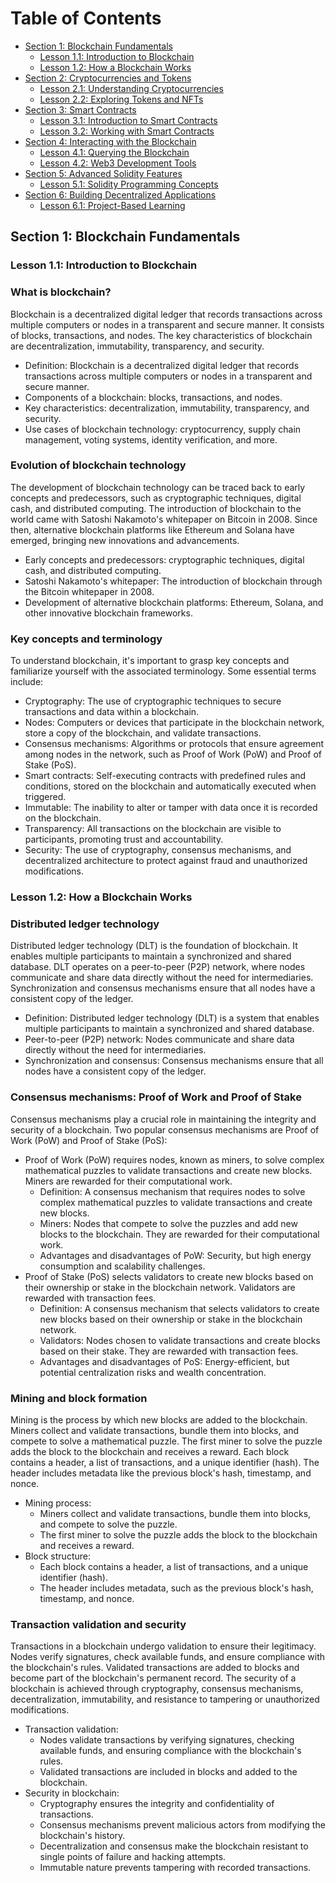 # Table of Contents

- [Section 1: Blockchain Fundamentals](#section-1-blockchain-fundamentals)
  - [Lesson 1.1: Introduction to Blockchain](#lesson-11-introduction-to-blockchain)
  - [Lesson 1.2: How a Blockchain Works](#lesson-12-how-a-blockchain-works)
- [Section 2: Cryptocurrencies and Tokens](#section-2-cryptocurrencies-and-tokens)
  - [Lesson 2.1: Understanding Cryptocurrencies](#lesson-21-understanding-cryptocurrencies)
  - [Lesson 2.2: Exploring Tokens and NFTs](#lesson-22-exploring-tokens-and-nfts)
- [Section 3: Smart Contracts](#section-3-smart-contracts)
  - [Lesson 3.1: Introduction to Smart Contracts](#lesson-31-introduction-to-smart-contracts)
  - [Lesson 3.2: Working with Smart Contracts](#lesson-32-working-with-smart-contracts)
- [Section 4: Interacting with the Blockchain](#section-4-interacting-with-the-blockchain)
  - [Lesson 4.1: Querying the Blockchain](#lesson-41-querying-the-blockchain)
  - [Lesson 4.2: Web3 Development Tools](#lesson-42-web3-development-tools)
- [Section 5: Advanced Solidity Features](#section-5-advanced-solidity-features)
  - [Lesson 5.1: Solidity Programming Concepts](#lesson-51-solidity-programming-concepts)
- [Section 6: Building Decentralized Applications](#section-6-building-decentralized-applications)
  - [Lesson 6.1: Project-Based Learning](#lesson-61-project-based-learning)

## Section 1: Blockchain Fundamentals

### Lesson 1.1: Introduction to Blockchain

### What is blockchain?
Blockchain is a decentralized digital ledger that records transactions across multiple computers or nodes in a transparent and secure manner. It consists of blocks, transactions, and nodes. The key characteristics of blockchain are decentralization, immutability, transparency, and security.
  - Definition: Blockchain is a decentralized digital ledger that records transactions across multiple computers or nodes in a transparent and secure manner.
  - Components of a blockchain: blocks, transactions, and nodes.
  - Key characteristics: decentralization, immutability, transparency, and security.
  - Use cases of blockchain technology: cryptocurrency, supply chain management, voting systems, identity verification, and more.

### Evolution of blockchain technology
The development of blockchain technology can be traced back to early concepts and predecessors, such as cryptographic techniques, digital cash, and distributed computing. The introduction of blockchain to the world came with Satoshi Nakamoto's whitepaper on Bitcoin in 2008. Since then, alternative blockchain platforms like Ethereum and Solana have emerged, bringing new innovations and advancements.
  - Early concepts and predecessors: cryptographic techniques, digital cash, and distributed computing.
  - Satoshi Nakamoto's whitepaper: The introduction of blockchain through the Bitcoin whitepaper in 2008.
  - Development of alternative blockchain platforms: Ethereum, Solana, and other innovative blockchain frameworks.


### Key concepts and terminology
To understand blockchain, it's important to grasp key concepts and familiarize yourself with the associated terminology. Some essential terms include:
- Cryptography: The use of cryptographic techniques to secure transactions and data within a blockchain.
- Nodes: Computers or devices that participate in the blockchain network, store a copy of the blockchain, and validate transactions.
- Consensus mechanisms: Algorithms or protocols that ensure agreement among nodes in the network, such as Proof of Work (PoW) and Proof of Stake (PoS).
- Smart contracts: Self-executing contracts with predefined rules and conditions, stored on the blockchain and automatically executed when triggered.
- Immutable: The inability to alter or tamper with data once it is recorded on the blockchain.
- Transparency: All transactions on the blockchain are visible to participants, promoting trust and accountability.
- Security: The use of cryptography, consensus mechanisms, and decentralized architecture to protect against fraud and unauthorized modifications.

### Lesson 1.2: How a Blockchain Works

### Distributed ledger technology
Distributed ledger technology (DLT) is the foundation of blockchain. It enables multiple participants to maintain a synchronized and shared database. DLT operates on a peer-to-peer (P2P) network, where nodes communicate and share data directly without the need for intermediaries. Synchronization and consensus mechanisms ensure that all nodes have a consistent copy of the ledger.
  - Definition: Distributed ledger technology (DLT) is a system that enables multiple participants to maintain a synchronized and shared database.
  - Peer-to-peer (P2P) network: Nodes communicate and share data directly without the need for intermediaries.
  - Synchronization and consensus: Consensus mechanisms ensure that all nodes have a consistent copy of the ledger.

### Consensus mechanisms: Proof of Work and Proof of Stake
Consensus mechanisms play a crucial role in maintaining the integrity and security of a blockchain. Two popular consensus mechanisms are Proof of Work (PoW) and Proof of Stake (PoS):
- Proof of Work (PoW) requires nodes, known as miners, to solve complex mathematical puzzles to validate transactions and create new blocks. Miners are rewarded for their computational work.
  - Definition: A consensus mechanism that requires nodes to solve complex mathematical puzzles to validate transactions and create new blocks.
  - Miners: Nodes that compete to solve the puzzles and add new blocks to the blockchain. They are rewarded for their computational work.
  - Advantages and disadvantages of PoW: Security, but high energy consumption and scalability challenges.
- Proof of Stake (PoS) selects validators to create new blocks based on their ownership or stake in the blockchain network. Validators are rewarded with transaction fees.
  - Definition: A consensus mechanism that selects validators to create new blocks based on their ownership or stake in the blockchain network.
  - Validators: Nodes chosen to validate transactions and create blocks based on their stake. They are rewarded with transaction fees.
  - Advantages and disadvantages of PoS: Energy-efficient, but potential centralization risks and wealth concentration.

### Mining and block formation
Mining is the process by which new blocks are added to the blockchain. Miners collect and validate transactions, bundle them into blocks, and compete to solve a mathematical puzzle. The first miner to solve the puzzle adds the block to the blockchain and receives a reward. Each block contains a header, a list of transactions, and a unique identifier (hash). The header includes metadata like the previous block's hash, timestamp, and nonce.
  - Mining process:
    - Miners collect and validate transactions, bundle them into blocks, and compete to solve the puzzle.
    - The first miner to solve the puzzle adds the block to the blockchain and receives a reward.
  - Block structure:
    - Each block contains a header, a list of transactions, and a unique identifier (hash).
    - The header includes metadata, such as the previous block's hash, timestamp, and nonce.

### Transaction validation and security
Transactions in a blockchain undergo validation to ensure their legitimacy. Nodes verify signatures, check available funds, and ensure compliance with the blockchain's rules. Validated transactions are added to blocks and become part of the blockchain's permanent record. The security of a blockchain is achieved through cryptography, consensus mechanisms, decentralization, immutability, and resistance to tampering or unauthorized modifications.
  - Transaction validation:
    - Nodes validate transactions by verifying signatures, checking available funds, and ensuring compliance with the blockchain's rules.
    - Validated transactions are included in blocks and added to the blockchain.
  - Security in blockchain:
    - Cryptography ensures the integrity and confidentiality of transactions.
    - Consensus mechanisms prevent malicious actors from modifying the blockchain's history.
    - Decentralization and consensus make the blockchain resistant to single points of failure and hacking attempts.
    - Immutable nature prevents tampering with recorded transactions.
